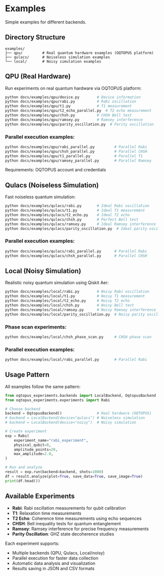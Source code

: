 # Examples

Simple examples for different backends.

## Directory Structure

```
examples/
├── qpu/         # Real quantum hardware examples (OQTOPUS platform)
├── qulacs/      # Noiseless simulation examples  
└── local/       # Noisy simulation examples
```

## QPU (Real Hardware)

Run experiments on real quantum hardware via OQTOPUS platform:

```bash
python docs/examples/qpu/device.py        # Device information
python docs/examples/qpu/rabi.py          # Rabi oscillation
python docs/examples/qpu/t1.py            # T1 measurement
python docs/examples/qpu/t2_echo_parallel.py  # T2 echo measurement
python docs/examples/qpu/chsh.py          # CHSH Bell test
python docs/examples/qpu/ramsey.py        # Ramsey interference
python docs/examples/qpu/parity_oscillation.py  # Parity oscillation
```

### Parallel execution examples:
```bash
python docs/examples/qpu/rabi_parallel.py         # Parallel Rabi
python docs/examples/qpu/chsh_parallel.py         # Parallel CHSH
python docs/examples/qpu/t1_parallel.py           # Parallel T1
python docs/examples/qpu/ramsey_parallel.py       # Parallel Ramsey
```

Requirements: OQTOPUS account and credentials

## Qulacs (Noiseless Simulation)

Fast noiseless quantum simulation:

```bash
python docs/examples/qulacs/rabi.py       # Ideal Rabi oscillation
python docs/examples/qulacs/t1.py         # Ideal T1 measurement  
python docs/examples/qulacs/t2_echo.py    # Ideal T2 echo
python docs/examples/qulacs/chsh.py       # Perfect Bell test
python docs/examples/qulacs/ramsey.py     # Ideal Ramsey interference
python docs/examples/qulacs/parity_oscillation.py  # Ideal parity oscillation
```

### Parallel execution examples:
```bash
python docs/examples/qulacs/rabi_parallel.py      # Parallel Rabi
python docs/examples/qulacs/chsh_parallel.py      # Parallel CHSH
```

## Local (Noisy Simulation)

Realistic noisy quantum simulation using Qiskit Aer:

```bash
python docs/examples/local/rabi.py        # Noisy Rabi oscillation
python docs/examples/local/t1.py          # Noisy T1 measurement
python docs/examples/local/t2_echo.py     # Noisy T2 echo
python docs/examples/local/chsh.py        # Noisy Bell test
python docs/examples/local/ramsey.py      # Noisy Ramsey interference
python docs/examples/local/parity_oscillation.py  # Noisy parity oscillation
```

### Phase scan experiments:
```bash
python docs/examples/local/chsh_phase_scan.py     # CHSH phase scan
```

### Parallel execution examples:
```bash
python docs/examples/local/rabi_parallel.py       # Parallel Rabi
```

## Usage Pattern

All examples follow the same pattern:

```python
from oqtopus_experiments.backends import LocalBackend, OqtopusBackend
from oqtopus_experiments.experiments import Rabi

# Choose backend
backend = OqtopusBackend()                # Real hardware (OQTOPUS)
# backend = LocalBackend(device="qulacs") # Noiseless simulation
# backend = LocalBackend(device="noisy")  # Noisy simulation

# Create experiment
exp = Rabi(
    experiment_name="rabi_experiment",
    physical_qubit=0,
    amplitude_points=20,
    max_amplitude=2.0,
)

# Run and analyze
result = exp.run(backend=backend, shots=1000)
df = result.analyze(plot=True, save_data=True, save_image=True)
print(df.head())
```

## Available Experiments

- **Rabi**: Rabi oscillation measurements for qubit calibration
- **T1**: Relaxation time measurements  
- **T2 Echo**: Coherence time measurements using echo sequences
- **CHSH**: Bell inequality tests for quantum entanglement
- **Ramsey**: Ramsey interference for precise frequency measurements
- **Parity Oscillation**: GHZ state decoherence studies

Each experiment supports:
- Multiple backends (QPU, Qulacs, Local/noisy)
- Parallel execution for faster data collection
- Automatic data analysis and visualization
- Results saving in JSON and CSV formats